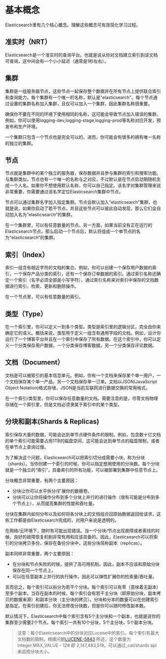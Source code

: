 # 基本概念

Elasticsearch里有几个核心概念。理解这些概念可有效简化学习过程。

## 准实时（NRT）

Elasticsearch是一个准实时的查询平台。也就是说从你对文档建立索引到该文档可查询，这中间会有一个小小延迟（通常是1秒左右）。

## 集群

集群是一组服务器节点，这些节点一起保存整个数据并在所有节点上提供联合索引和查询能力。每个集群有一个唯一的名称，默认是"elasticsearch"。每个节点通过设置的集群名称加入集群，且仅可以加入一个集群，因此集群名称很重要。

确保你不要在不同的环境下使用相同的名称，这可能会导致节点加入错误的集群。例如，你可以使用logging-dev,logging-stage,logging-prod等名称对应开发，预发布和生产环境。

一个集群只包含一个节点也是完全可以的。进而，你可能会有很多的拥有唯一名称的独立的集群。

## 节点

节点就是集群中的某个独立的服务器，保存数据并且参与集群的索引和搜索功能。与集群类似，节点也有一个唯一的名称与之对应，不过默认是在节点启动期随机生成一个人名。如果你不想使用默认名称，你可以自己指定。该名字对集群管理来说非常重要，你需要通过该名字定位Elasticsearch集群中节点。

节点可以通过集群名字加入指定集群。节点会默认加入“elasticsearch”集群，也就是说，如果你启动了若干节点，并且这些节点可以彼此自动发现，那么它们会自动加入名为“elasticsearch”的集群。

在一个集群里，可以有任意数量的节点。另一方面，如果当前没有正在运行的Elasticsearch节点，那么启动一个节点后，默认将组成一个单节点的名为“elasticsearch”的集群。

## 索引（Index）

索引一组含有相近字符的文档的集合。例如，你可以创建一个保存用户数据的索引，一个保存产品分类的索引，还有一个保存订单数据的索引。通过索引名称还确定一个索引（名字必须全部是小写字符），通过索引名称来对索引中保存的文档数据进行索引，检索，更新和删除操作。

在一个节点里，可以有任意数量的索引。

## 类型（Type）

在一个索引里，你可以定义一到多个类型。类型是索引里的逻辑分区，完全由你来确定它的语义。概括来说，类型用于定义一组含有通用字段的文档。例如，设计你运行了一个博客平台并且在一个索引中保存了所有数据。在这个索引中，你可以定义一个分类保存用户数据，一个分类保存博客数据，另一个分类保存评论数据。

## 文档（Document）

文档是可以被索引的基本信息单元。例如，你有一个文档来保存某个单一用户，一个文档保存某个单一产品，另一个文档保存单一订单。文档以JSON\(JavaScript Object Notation\)格式存储，JSON是当前互联网进行数据交换的常用格式。

在一个索引\/类型里，你可以保存任意数量的文档。需要注意的是，尽管文档物理存储在一个索引里，但是文档必须隶属于索引中的某个类型。

## 分块和副本\(Shards & Replicas\)

索引保存大量的数据，可能会达到单节点硬件条件的限制。例如，包含数十亿文档的单个索引可能需要占用1TB的磁盘空间，这可能会达到单节点的磁盘限制，或者在单节点上查询过慢。

为了解决这个问题，Elasticsearch可以把索引切分成需要小块，称为分块（shards）。当你创建一个索引的时候，你可以指定想用使用的分块数。每个分块就是一个独立的“索引”，具备索引的所有功能，可以被部署到集群中任意节点上。

分块概念非常重要，有两个主要原因：

* 分块让你可以水平拆分\/扩展你的数据卷。
* 分块可以让你将操作分布到多个分块上并行的进行操作（很有可能是分布到多个节点上），从而提高集群的性能和吞吐量。

分块在集群内如何分布以及如何将各分块上的文档组合回原始数据返回给请求，这些工作都是由Elasticsearch完成的，对用户来说是透明的。

在网络\/云环境下，随时有可能出现错误。当一个分块\/节点出现故障或者离线的时候，良好的故障恢复机制非常有用和应该具备的。因此，Elasticsearch可以将索引的分块拷贝多份，保存在备份分块中，这些分块简称副本（replicas）。

副本同样非常重要，两个主要原因：

* 在分块和节点失败的时候，提供了高可用机制。因此，副本不应该和原始分块保存在同一个节点上。
* 可以在任意副本上并行的执行操作，因此可以弹性扩展你的检索量\/吞吐量。

言而总之，每个索引可以拆分为若干个分块。每个索引可以有零（意味着无副本）至多个副本。当存在副本的时候，每个索引会有若干主分块（即原始分块，副本拷贝的数据来源）和副本分块（主分块的拷贝）。分块和分本的数量可以在创建索引是指定。在索引创建后，你无法修改分快数，但是你可以随时修改副本数。

默认情况下，Elasticsearch中每个索引含有5个主分块和一个副本，也就是说你的集群至少需要2个节点。每个索引一共有10个分块，5个主分块，5个副本分块。

> 注意：每个Elasticsearch中的分块对应Lucene中的索引。每个索引有最大文档数的限制。根据问题[LUCENE-5843](https://issues.apache.org/jira/browse/LUCENE-5843) 所述，这个数量为Integer.MAX\_VALUE - 128 即 2,147,483,519。可以通过\_cat\/shards api 来监控分块大小。

